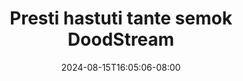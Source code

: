 --- 
title: "Presti hastuti tante semok  DoodStream"
description: "video bokeh Presti hastuti tante semok  DoodStream simontok   terbaru"
date: 2024-08-15T16:05:06-08:00
file_code: "96ebx5xpd0wz"
draft: false
cover: "zz21ors0tv5tlwv7.jpg"
tags: ["Presti", "hastuti", "tante", "semok", "DoodStream", "bokep-indo", "bokep-viral", "bokep-ig"]
length: 152
fld_id: "1483076"
foldername: "A presti hastuti"
categories: ["A presti hastuti"]
views: 0
---